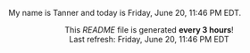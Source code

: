 My name is Tanner and today is Friday, June 20, 11:46 PM EDT.

<p align="center">This <i>README</i> file is generated <b>every 3 hours</b>!</br>Last refresh: Friday, June 20, 11:46 PM EDT<br /></p>
